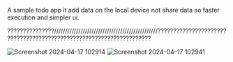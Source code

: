 A sample todo app it add data on the local device not share data so faster execution and simpler ui.


???????????????///////////////////////////////////////////////????????????????????????????????????????????????????????????????????








![Screenshot 2024-04-17 102914](https://github.com/knightrome705/flutter_sqflite_database/assets/108185199/6eeb664e-df35-4a47-9458-c3a16cbf34d4)
![Screenshot 2024-04-17 102941](https://github.com/knightrome705/flutter_sqflite_database/assets/108185199/42cb8dc3-e974-4a50-8b6a-78eea49f3495)
